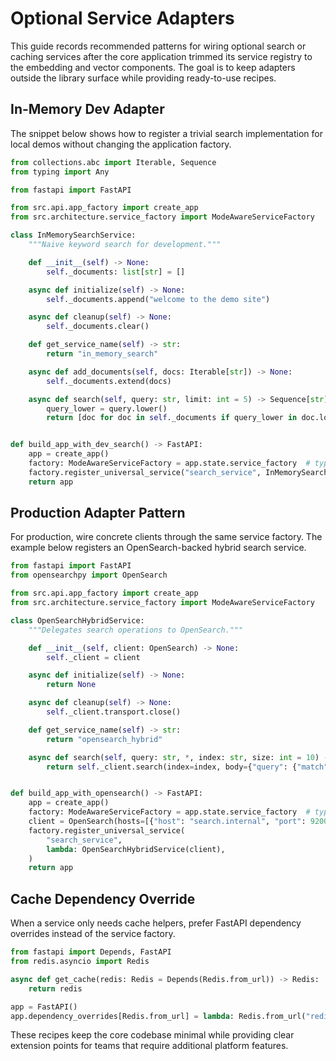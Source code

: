 # Optional Service Adapters

This guide records recommended patterns for wiring optional search or caching
services after the core application trimmed its service registry to the
embedding and vector components. The goal is to keep adapters outside the
library surface while providing ready-to-use recipes.

## In-Memory Dev Adapter

The snippet below shows how to register a trivial search implementation for
local demos without changing the application factory.

```python
from collections.abc import Iterable, Sequence
from typing import Any

from fastapi import FastAPI

from src.api.app_factory import create_app
from src.architecture.service_factory import ModeAwareServiceFactory

class InMemorySearchService:
    """Naive keyword search for development."""

    def __init__(self) -> None:
        self._documents: list[str] = []

    async def initialize(self) -> None:
        self._documents.append("welcome to the demo site")

    async def cleanup(self) -> None:
        self._documents.clear()

    def get_service_name(self) -> str:
        return "in_memory_search"

    async def add_documents(self, docs: Iterable[str]) -> None:
        self._documents.extend(docs)

    async def search(self, query: str, limit: int = 5) -> Sequence[str]:
        query_lower = query.lower()
        return [doc for doc in self._documents if query_lower in doc.lower()][:limit]


def build_app_with_dev_search() -> FastAPI:
    app = create_app()
    factory: ModeAwareServiceFactory = app.state.service_factory  # type: ignore[attr-defined]
    factory.register_universal_service("search_service", InMemorySearchService)
    return app
```

## Production Adapter Pattern

For production, wire concrete clients through the same service factory. The
example below registers an OpenSearch-backed hybrid search service.

```python
from fastapi import FastAPI
from opensearchpy import OpenSearch

from src.api.app_factory import create_app
from src.architecture.service_factory import ModeAwareServiceFactory

class OpenSearchHybridService:
    """Delegates search operations to OpenSearch."""

    def __init__(self, client: OpenSearch) -> None:
        self._client = client

    async def initialize(self) -> None:
        return None

    async def cleanup(self) -> None:
        self._client.transport.close()

    def get_service_name(self) -> str:
        return "opensearch_hybrid"

    async def search(self, query: str, *, index: str, size: int = 10) -> dict[str, Any]:
        return self._client.search(index=index, body={"query": {"match": {"text": query}}}, size=size)


def build_app_with_opensearch() -> FastAPI:
    app = create_app()
    factory: ModeAwareServiceFactory = app.state.service_factory  # type: ignore[attr-defined]
    client = OpenSearch(hosts=[{"host": "search.internal", "port": 9200}])
    factory.register_universal_service(
        "search_service",
        lambda: OpenSearchHybridService(client),
    )
    return app
```

## Cache Dependency Override

When a service only needs cache helpers, prefer FastAPI dependency overrides
instead of the service factory.

```python
from fastapi import Depends, FastAPI
from redis.asyncio import Redis

async def get_cache(redis: Redis = Depends(Redis.from_url)) -> Redis:
    return redis

app = FastAPI()
app.dependency_overrides[Redis.from_url] = lambda: Redis.from_url("redis://cache.internal:6379/0")
```

These recipes keep the core codebase minimal while providing clear extension
points for teams that require additional platform features.
